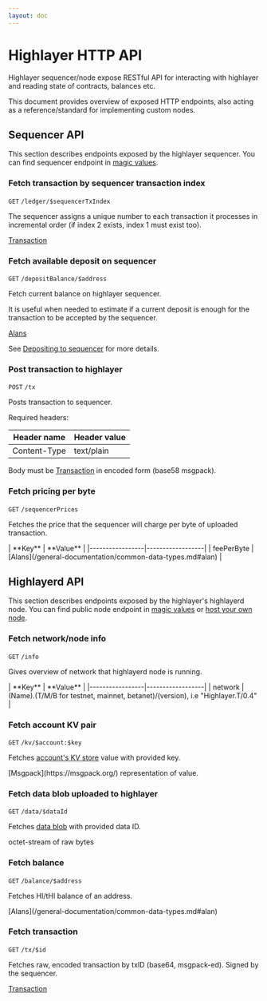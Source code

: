 ```yaml
---
layout: doc
---
```

# Highlayer HTTP API
Highlayer sequencer/node expose RESTful API for interacting with highlayer and reading state of contracts, balances etc.

This document provides overview of exposed HTTP endpoints, also acting as a reference/standard for implementing custom nodes. 

## Sequencer API

This section describes endpoints exposed by the highlayer sequencer. You can find sequencer endpoint in [magic values](/general-documentation/magic-values).


### Fetch transaction by sequencer transaction index

`GET` `/ledger/$sequencerTxIndex`

The sequencer assigns a unique number to each transaction it processes in incremental order (if index 2 exists, index 1 must exist too).

<Badge type="info" text="Returns" /> [Transaction](/general-documentation/common-data-types.md#transaction)


### Fetch available deposit on sequencer

`GET` `/depositBalance/$address`

Fetch current balance on highlayer sequencer. 

It is useful when needed to estimate if a current deposit is enough for the transaction to be accepted by the sequencer.

<Badge type="info" text="Returns" />  [Alans](/general-documentation/common-data-types#alan)

See [Depositing to sequencer](/general-documentation/depositing-to-sequencer.md) for more details.


### Post transaction to highlayer

`POST` `/tx`

Posts transaction to sequencer.

Required headers: 

| **Header name** | **Header value** |
|-----------------|------------------|
| Content-Type    | text/plain       |

Body must be [Transaction](/general-documentation/common-data-types#transaction) in encoded form (base58 msgpack).

### Fetch pricing per byte

`GET` `/sequencerPrices`

Fetches the price that the sequencer will charge per byte of uploaded transaction.

<Badge type="info" text="Returns" /> 
| **Key**         | **Value**        |
|-----------------|------------------|
|  feePerByte     |    [Alans](/general-documentation/common-data-types.md#alan) |


## Highlayerd API

This section describes endpoints exposed by the highlayer's highlayerd node. You can find public node endpoint in [magic values](/general-documentation/magic-values) or [host your own node](/Node-management/installation.md).

### Fetch network/node info

`GET` `/info`

Gives overview of network that highlayerd node is running.

<Badge type="info" text="Returns" /> 
| **Key**         | **Value**        |
|-----------------|------------------|
|  network        |   (Name).(T/M/B for testnet, mainnet, betanet)/(version), i.e "Highlayer.T/0.4" |


### Fetch account KV pair

`GET` `/kv/$account:$key`

Fetches [account's KV store](/general-documentation/system-actions.md#kvstore) value with provided key.


<Badge type="info" text="Returns" /> 
[Msgpack](https://msgpack.org/) representation of value.


### Fetch data blob uploaded to highlayer

`GET` `/data/$dataId`

Fetches [data blob](/general-documentation/system-actions.md#uploaddata) with provided data ID.


<Badge type="info" text="Returns" /> 
octet-stream of raw bytes

### Fetch balance

`GET` `/balance/$address`

Fetches HI/tHI balance of an address. 

<Badge type="info" text="Returns" /> 
[Alans](/general-documentation/common-data-types.md#alan)

### Fetch transaction

`GET` `/tx/$id`

Fetches raw, encoded transaction by txID (base64, msgpack-ed). Signed by the sequencer.

<Badge type="info" text="Returns" /> 

[Transaction](/general-documentation/common-data-types.md#transaction)

